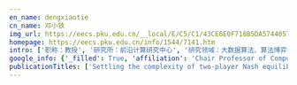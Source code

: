 ```yaml
---
en_name: dengxiaotie
cn_name: 邓小铁
img_url: https://eecs.pku.edu.cn/__local/E/C5/C1/43CE6E0F718B5DA5744057E5BFA_519E45BC_2588.jpg?e=.jpg
homepage: https://eecs.pku.edu.cn/info/1544/7141.htm
intro: ['职称：教授', '研究所：前沿计算研究中心', '研究领域：大数据算法、算法博弈论、互联网经济学、在线算法', '办公电话：86-10-62769219', '电子邮件：xiaotie@pku.edu.cn', '个人主页：http://cfcs.pku.edu.cn/faculty/full_time_faculty/dengxiaotie ']
google_info: {'_filled': True, 'affiliation': 'Chair Professor of Computer Science, Peking University, Beijing, China', 'citedby': 8388, 'citedby5y': 2318, 'cites_per_year': {1993: 23, 1994: 38, 1995: 49, 1996: 68, 1997: 85, 1998: 81, 1999: 89, 2000: 64, 2001: 82, 2002: 98, 2003: 129, 2004: 171, 2005: 214, 2006: 368, 2007: 460, 2008: 533, 2009: 596, 2010: 585, 2011: 577, 2012: 535, 2013: 524, 2014: 570, 2015: 479, 2016: 475, 2017: 450, 2018: 430, 2019: 396, 2020: 88}}
publicationTitles: ['Settling the complexity of two-player Nash equilibrium', 'On the complexity of cooperative solution concepts', 'Exploring an unknown graph', "Detecting phishing web pages with visual similarity assessment based on earth mover's distance (EMD)", 'Key replacement attack against a generic construction of certificateless signature', 'Efficient phrase-based document similarity for clustering', 'Linear-time representation algorithms for proper circular-arc graphs and proper interval graphs', 'Two-factor mutual authentication based on smart cards and passwords', 'How to learn an unknown environment. I: the rectilinear case', 'An antiphishing strategy based on visual similarity assessment', 'Computing Nash equilibria: Approximation and smoothed complexity', 'Detection of phishing webpages based on visual similarity', 'Algorithmic aspects of the core of combinatorial optimization games', 'How to learn an unknown environment', 'On the complexity of equilibria', 'A new suffix tree similarity measure for document clustering', 'A minimax portfolio selection strategy with equilibrium', 'Accessor variety criteria for Chinese word extraction', 'Universal authentication protocols for anonymous wireless communications', '3-Nash is PPAD-complete', 'Certificateless signature: a new security model and an improved generic construction', 'Deniable authentication protocols', 'Approximation algorithms in batch processing', 'A randomized parallel 3D convex hull algorithm for coarse grained multicomputers', 'TinyPairing: A fast and lightweight pairing-based cryptographic library for wireless sensor networks', 'Complexity issues in bilevel linear programming', 'Anonymous and authenticated key exchange for roaming networks', 'Competitive robot mapping with homogeneous markers', 'A linear programming algorithm for optimal portfolio selection with transaction costs', 'Suffix tree similarity measure for document clustering', 'An approximation algorithm for feedback vertex sets in tournaments', 'Preemptive scheduling of parallel jobs on multiprocessors', 'Phishing Web page detection', 'A framework of Web-based Decision Support Systems for portfolio selection with OLAP and PVM', 'On the complexity of price equilibria', 'On approximating a scheduling problem', 'Totally balanced combinatorial optimization games', 'Minimizing mean response time in batch processing system', 'Non-clairvoyant multiprocessor scheduling of jobs with changing execution characteristics', 'Forward looking Nash equilibrium for keyword auction', 'A compromise solution to mutual funds portfolio selection with transaction costs', 'Analysis and improvement of a signcryption scheme with key privacy', 'Genetic design of drugs without side-effects', 'Finding nucleolus of flow game', 'An efficient signcryption scheme with key privacy', 'Anonymous signature schemes', 'Formal Security Definition and Efficient Construction for Roaming with a Privacy-Preserving Extension.', 'Sparse games are hard', 'A min-max theorem on feedback vertex sets', 'On the complexity of 2d discrete fixed point problem', 'Minimizing mean completion time in a batch processing system', 'Unsupervised segmentation of Chinese corpus using accessor variety', 'On-line scheduling a batch processing system to minimize total weighted job completion time', 'Combinatorial optimization games', 'Crossings and permutations', 'A PTAS for semiconductor burn-in scheduling', 'The methodology and an application to fight against unicode attacks', 'Criteria, models and strategies in portfolio selection', 'On computational complexity of membership test in flow games and linear production games', 'Approximation algorithms in batch processing', 'On multiprocessor system scheduling', 'Competitive analysis of network load balancing', 'A PTAS for distinguishing (sub) string selection', 'Design and security analysis of anonymous group identification protocols', 'Non-clairvoyant multiprocessor scheduling of jobs with changing execution characteristics', 'Dynamics of strategic manipulation in ad-words auction', 'Fisher equilibrium price with a class of concave utility functions', 'Efficient routing and message bounds for optimal parallel algorithms', 'TinyPairing: computing tate pairing on sensor nodes with higher speed and less memory', 'A convex hull algorithm on coarse-grained multiprocessor', 'Deterministic load balancing in computer networks', 'An optimal parallel algorithm for linear programming in the plane', 'Optimal portfolio selection of assets with transaction costs and no short sales', 'Optimal amortized distributed consensus', 'Preemptive scheduling of parallel jobs on multiprocessors', 'Automatic identification of Chinese stop words', 'On algorithms for discrete and approximate brouwer fixed points', 'Approximate and dynamic rank aggregation', "Proof of Chvátal's conjecture on maximal stable sets and maximal cliques in graphs", 'Resettable zero-knowledge in the weak public-key model', 'Dynamic Arbitrage‐Free Asset Pricing with Proportional Transaction Costs', 'Competitive dynamic multiprocessor allocation for parallel applications', 'Portfolio selection theory with different interest rates for borrowing and leading', 'On computation of arbitrage for markets with friction', 'A TDI system and its application to approximation algorithms', 'Competitive Implementation of Parallel Programs.', 'Formal analysis and systematic construction of two-factor authentication scheme (short paper)', 'A PTAS for minimizing total completion time of bounded batch scheduling', 'A PTAS for minimizing total completion time of bounded batch scheduling', 'Competitive distributed decision-making', 'Deposit-case attack against secure roaming', 'A randomized algorithm for the Voronoi diagram of line segments on coarse-grained multiprocessors', 'Symbolic layout compaction under conditional design rules', 'On revenue maximization with sharp multi-unit demands', 'Vegetation cover variation in northwest China during the past 22 years', "Corrigendum to proof of Chvátal's conjecture on maximal stable sets and maximal cliques in graphs", 'A PTAS for Embedding Hypergraph in a Cycle', 'Decision-making by hierarchies of discordant agents', 'A polynomial time approximation scheme for minimizing total completion time of unbounded batch scheduling', 'Recognition and Representation of Proper Circular Arc Graphs.', 'Computational complexity of arbitrage in frictional security market', 'The present situation of the spawning grounds of the four Chinese domestic fishes in the Yangtze River after the construction of the Gezhouba water control project', 'Good algorithm design style for multiprocessors', 'Algorithmic trading system: design and applications', 'GEOSTRESS CHARACTERISTIC AND SIMULATION EXPERIMENT OF ROCKBURST OF A DEEP-BURIED TUNNEL IN GAOLIGONG MOUNTAIN [J]', 'QoS Routing Algorithms for Anycast Services', 'An experimental investigation of the crack-tip strain and stress', 'PREFACE', 'KEY ESTABLISHMENT—SECRECY, AUTHENTICATION AND ANONYMITY', 'Introduction to the Special Section on Internet and Network Economics', 'Frontiers in Algorithmics: Third International Workshop, FAW 2009, Hefei, China, June 20-23, 2009, Proceedings', 'Chairs’ Introduction to Workshop on Computational Finance and Business Intelligence', 'Arbitrage opportunities across search markets', 'Making economic theory operational', 'Jang, J. 137 Joung, BK 23', 'Systematic Parameter Variation of Electric Pulses Used for Uscle Stimulaion-an Overview', 'Special Issue on the 34th International Workshop on Optimization and Control with Applications. Erice, Italy, 2001 Guest Editors: L. Qi, KL Teo and X. Cai', 'A Study on Web Searching: Overlap and Distance of the', 'New algorithm to Wiener state filtering for descriptor systems', 'Two Discreteness Criteria of Subgroups in PU (1, n; C)', 'On the Complexity of Equilibria Ѓ', 'The Study on Some Properties of Super Elastormer EPDM/PA', 'Arbitrage-free asset pricing in general state space', 'Dynamic Arbitrage-free Asset Pricing with Proportional Transaction Costs', '1 Department of Computer Science, City University of Hong Kong, Kowloon, Hong Kong 2 Division of Computer Science, UC Berkeley, Berkeley, CA 94720', 'Optimization Games on Graphs (Continuous and Discrete Mathematical Optimization)', 'Creep and fatigue properties of gamma prime crystals(of Ni 3 Al-base alloys)', 'NOPE 2013', 'Optimal Dynamic Portfolio Selection under Safety-First Rules', 'A Potential IRI based Phishing Obfuscation Strategy and Counter Measures', 'Experimental Results on Minimizing Communication Phases on Networked Multicomputers', 'Technical Report# 97003 (January, 1997) Optimization Games on Graphs']
---
```

